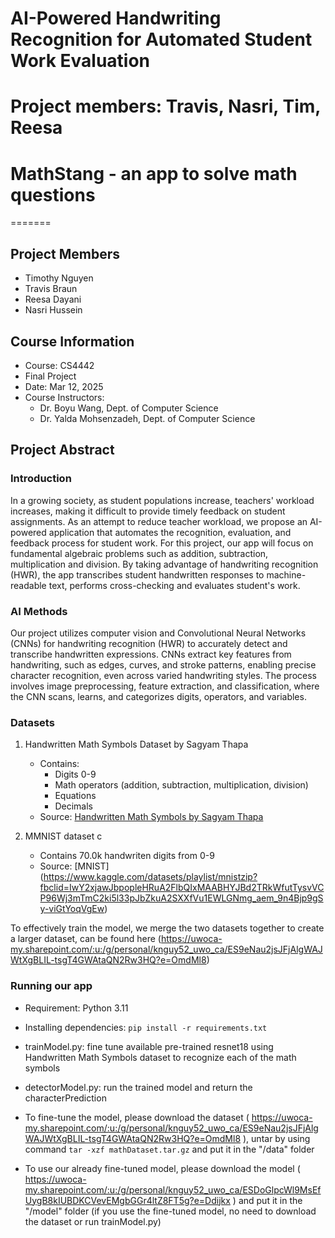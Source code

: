 # AI-Powered Handwriting Recognition for Automated Student Work Evaluation
# Project members: Travis, Nasri, Tim, Reesa
# MathStang - an app to solve math questions
=======
## Project Members
- Timothy Nguyen
- Travis Braun
- Reesa Dayani
- Nasri Hussein

## Course Information
- Course: CS4442
- Final Project
- Date: Mar 12, 2025
- Course Instructors:
  - Dr. Boyu Wang, Dept. of Computer Science
  - Dr. Yalda Mohsenzadeh, Dept. of Computer Science

## Project Abstract

### Introduction
In a growing society, as student populations increase, teachers' workload increases, making it difficult to provide timely feedback on student assignments. As an attempt to reduce teacher workload, we propose an AI-powered application that automates the recognition, evaluation, and feedback process for student work. For this project, our app will focus on fundamental algebraic problems such as addition, subtraction, multiplication and division. By taking advantage of handwriting recognition (HWR), the app transcribes student handwritten responses to machine-readable text, performs cross-checking and evaluates student's work.

### AI Methods
Our project utilizes computer vision and Convolutional Neural Networks (CNNs) for handwriting recognition (HWR) to accurately detect and transcribe handwritten expressions. CNNs extract key features from handwriting, such as edges, curves, and stroke patterns, enabling precise character recognition, even across varied handwriting styles. The process involves image preprocessing, feature extraction, and classification, where the CNN scans, learns, and categorizes digits, operators, and variables.

### Datasets
1. Handwritten Math Symbols Dataset by Sagyam Thapa
   - Contains:
     - Digits 0-9
     - Math operators (addition, subtraction, multiplication, division)
     - Equations
     - Decimals
   - Source: [Handwritten Math Symbols by Sagyam Thapa](https://www.kaggle.com/datasets/sagyamthapa/handwritten-math-symbols)

2. MMNIST dataset c
    - Contains 70.0k handwriten digits from 0-9
    - Source: [MNIST] (https://www.kaggle.com/datasets/playlist/mnistzip?fbclid=IwY2xjawJbpopleHRuA2FlbQIxMAABHYJBd2TRkWfutTysvVCP96Wj3mTmC2ki5l33pJbZkuA2SXXfVu1EWLGNmg_aem_9n4Bjp9gSy-viGtYoqVgEw)

To effectively train the model, we merge the two datasets together to create a larger dataset, can be found here (https://uwoca-my.sharepoint.com/:u:/g/personal/knguy52_uwo_ca/ES9eNau2jsJFjAlgWAJWtXgBLIL-tsgT4GWAtaQN2Rw3HQ?e=OmdMl8)

### Running our app
- Requirement: Python 3.11
- Installing dependencies: `pip install -r requirements.txt`

- trainModel.py: fine tune available pre-trained resnet18 using Handwritten Math Symbols dataset to recognize each of the math symbols

- detectorModel.py: run the trained model and return the characterPrediction

- To fine-tune the model, please download the dataset ( https://uwoca-my.sharepoint.com/:u:/g/personal/knguy52_uwo_ca/ES9eNau2jsJFjAlgWAJWtXgBLIL-tsgT4GWAtaQN2Rw3HQ?e=OmdMl8 ), untar by using command `tar -xzf mathDataset.tar.gz` and put it in the "/data" folder

- To use our already fine-tuned model, please download the model ( https://uwoca-my.sharepoint.com/:u:/g/personal/knguy52_uwo_ca/ESDoGlpcWl9MsEfUygB8kIUBDKCVevEMgbGGr4ltZ8FT5g?e=Ddijkx ) and put it in the "/model" folder (if you use the fine-tuned model, no need to download the dataset or run trainModel.py)
